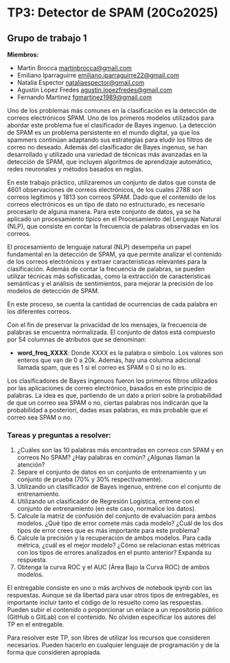 # TP3: Detector de SPAM (20Co2025)

## Grupo de trabajo 1
**Miembros:**
- Martin Brocca <martinbrocca@gmail.com>
- Emiliano Iparraguirre <emiliano.iparraguirre22@gmail.com>
- Natalia Espector <nataliaespector@gmail.com>
- Agustin Lopez Fredes <agustin.lopezfredes@gmail.com>
- Fernando Martinez <fgmartinez1989@gmail.com>


Uno de los problemas más comunes en la clasificación es la detección de correos electrónicos SPAM. Uno de los primeros modelos utilizados para abordar este problema fue el clasificador de Bayes ingenuo. La detección de SPAM es un problema persistente en el mundo digital, ya que los spammers continúan adaptando sus estrategias para eludir los filtros de correo no deseado. Además del clasificador de Bayes ingenuo, se han desarrollado y utilizado una variedad de técnicas más avanzadas en la detección de SPAM, que incluyen algoritmos de aprendizaje automático, redes neuronales y métodos basados en reglas.

En este trabajo práctico, utilizaremos un conjunto de datos que consta de 4601 observaciones de correos electrónicos, de los cuales 2788 son correos legítimos y 1813 son correos SPAM. Dado que el contenido de los correos electrónicos es un tipo de dato no estructurado, es necesario procesarlo de alguna manera. Para este conjunto de datos, ya se ha aplicado un procesamiento típico en el Procesamiento del Lenguaje Natural (NLP), que consiste en contar la frecuencia de palabras observadas en los correos.

El procesamiento de lenguaje natural (NLP) desempeña un papel fundamental en la detección de SPAM, ya que permite analizar el contenido de los correos electrónicos y extraer características relevantes para la clasificación. Además de contar la frecuencia de palabras, se pueden utilizar técnicas más sofisticadas, como la extracción de características semánticas y el análisis de sentimientos, para mejorar la precisión de los modelos de detección de SPAM.

En este proceso, se cuenta la cantidad de ocurrencias de cada palabra en los diferentes correos.

Con el fin de preservar la privacidad de los mensajes, la frecuencia de palabras se encuentra normalizada. El conjunto de datos está compuesto por 54 columnas de atributos que se denominan:

- **word_freq_XXXX**: Donde XXXX es la palabra o símbolo. Los valores son enteros que van de 0 a 20k.
Además, hay una columna adicional llamada spam, que es 1 si el correo es SPAM o 0 si no lo es.

Los clasificadores de Bayes ingenuos fueron los primeros filtros utilizados por las aplicaciones de correo electrónico, basados en este principio de palabras. La idea es que, partiendo de un dato a priori sobre la probabilidad de que un correo sea SPAM o no, ciertas palabras nos indicarán que la probabilidad a posteriori, dadas esas palabras, es más probable que el correo sea SPAM o no.

### Tareas y preguntas a resolver:

1. ¿Cuáles son las 10 palabras más encontradas en correos con SPAM y en correos No SPAM? ¿Hay palabras en común? ¿Algunas llaman la atención?
2. Separe el conjunto de datos en un conjunto de entrenamiento y un conjunto de prueba (70% y 30% respectivamente).
3. Utilizando un clasificador de Bayes ingenuo, entrene con el conjunto de entrenamiento.
4. Utilizando un clasificador de Regresión Logística, entrene con el conjunto de entrenamiento (en este caso, normalice los datos).
5. Calcule la matriz de confusión del conjunto de evaluación para ambos modelos. ¿Qué tipo de error comete más cada modelo? ¿Cuál de los dos tipos de error crees que es más importante para este problema?
6. Calcule la precisión y la recuperación de ambos modelos. Para cada métrica, ¿cuál es el mejor modelo? ¿Cómo se relacionan estas métricas con los tipos de errores analizados en el punto anterior? Expanda su respuesta.
7. Obtenga la curva ROC y el AUC (Área Bajo la Curva ROC) de ambos modelos.

El entregable consiste en uno o más archivos de notebook ipynb con las respuestas. Aunque se da libertad para usar otros tipos de entregables, es importante incluir tanto el código de lo resuelto como las respuestas. Pueden subir el contenido o proporcionar un enlace a un repositorio público (GitHub o GitLab) con el contenido. No olviden especificar los autores del TP en el entregable.

Para resolver este TP, son libres de utilizar los recursos que consideren necesarios. Pueden hacerlo en cualquier lenguaje de programación y de la forma que consideren apropiada.